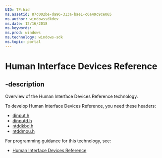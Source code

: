 ```yaml
---
UID: TP:hid
ms.assetid: 87c002be-da96-313a-bae1-c6a49c9ce065
ms.author: windowssdkdev
ms.date: 12/16/2018
ms.keywords: 
ms.prod: windows
ms.technology: windows-sdk
ms.topic: portal
---
```


# Human Interface Devices Reference

## -description

Overview of the Human Interface Devices Reference technology.

To develop Human Interface Devices Reference, you need these headers:

 * [dinput.h](../dinput/index.md)
 * [dinputd.h](../dinputd/index.md)
 * [ntddkbd.h](../ntddkbd/index.md)
 * [ntddmou.h](../ntddmou/index.md)

For programming guidance for this technology, see:
* [Human Interface Devices Reference](https://docs.microsoft.com/en-us/windows-hardware/drivers/hid)

